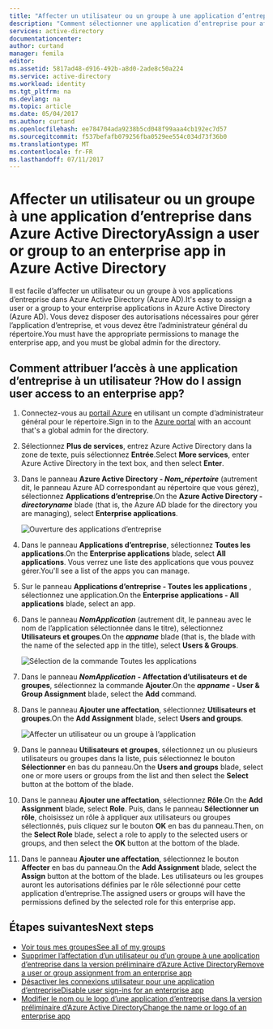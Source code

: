 ```yaml
---
title: "Affecter un utilisateur ou un groupe à une application d’entreprise dans Azure Active Directory | Microsoft Docs"
description: "Comment sélectionner une application d’entreprise pour affecter un utilisateur ou un groupe dans Azure Active Directory"
services: active-directory
documentationcenter: 
author: curtand
manager: femila
editor: 
ms.assetid: 5817ad48-d916-492b-a8d0-2ade8c50a224
ms.service: active-directory
ms.workload: identity
ms.tgt_pltfrm: na
ms.devlang: na
ms.topic: article
ms.date: 05/04/2017
ms.author: curtand
ms.openlocfilehash: ee784704ada9238b5cd048f99aaa4cb192ec7d57
ms.sourcegitcommit: f537befafb079256fba0529ee554c034d73f36b0
ms.translationtype: MT
ms.contentlocale: fr-FR
ms.lasthandoff: 07/11/2017
---
```

# <a name="assign-a-user-or-group-to-an-enterprise-app-in-azure-active-directory"></a><span data-ttu-id="1eef9-103">Affecter un utilisateur ou un groupe à une application d’entreprise dans Azure Active Directory</span><span class="sxs-lookup"><span data-stu-id="1eef9-103">Assign a user or group to an enterprise app in Azure Active Directory</span></span>
<span data-ttu-id="1eef9-104">Il est facile d’affecter un utilisateur ou un groupe à vos applications d’entreprise dans Azure Active Directory (Azure AD).</span><span class="sxs-lookup"><span data-stu-id="1eef9-104">It's easy to assign a user or a group to your enterprise applications in Azure Active Directory (Azure AD).</span></span> <span data-ttu-id="1eef9-105">Vous devez disposer des autorisations nécessaires pour gérer l’application d’entreprise, et vous devez être l’administrateur général du répertoire.</span><span class="sxs-lookup"><span data-stu-id="1eef9-105">You must have the appropriate permissions to manage the enterprise app, and you must be global admin for the directory.</span></span>

## <a name="how-do-i-assign-user-access-to-an-enterprise-app"></a><span data-ttu-id="1eef9-106">Comment attribuer l’accès à une application d’entreprise à un utilisateur ?</span><span class="sxs-lookup"><span data-stu-id="1eef9-106">How do I assign user access to an enterprise app?</span></span>
1. <span data-ttu-id="1eef9-107">Connectez-vous au [portail Azure](https://portal.azure.com) en utilisant un compte d’administrateur général pour le répertoire.</span><span class="sxs-lookup"><span data-stu-id="1eef9-107">Sign in to the [Azure portal](https://portal.azure.com) with an account that's a global admin for the directory.</span></span>
2. <span data-ttu-id="1eef9-108">Sélectionnez **Plus de services**, entrez Azure Active Directory dans la zone de texte, puis sélectionnez **Entrée**.</span><span class="sxs-lookup"><span data-stu-id="1eef9-108">Select **More services**, enter Azure Active Directory in the text box, and then select **Enter**.</span></span>
3. <span data-ttu-id="1eef9-109">Dans le panneau **Azure Active Directory - *Nom_répertoire*** (autrement dit, le panneau Azure AD correspondant au répertoire que vous gérez), sélectionnez **Applications d’entreprise**.</span><span class="sxs-lookup"><span data-stu-id="1eef9-109">On the **Azure Active Directory - *directoryname*** blade (that is, the Azure AD blade for the directory you are managing), select **Enterprise applications**.</span></span>

    ![Ouverture des applications d’entreprise](./media/active-directory-coreapps-assign-user-azure-portal/open-enterprise-apps.png)
4. <span data-ttu-id="1eef9-111">Dans le panneau **Applications d’entreprise**, sélectionnez **Toutes les applications**.</span><span class="sxs-lookup"><span data-stu-id="1eef9-111">On the **Enterprise applications** blade, select **All applications**.</span></span> <span data-ttu-id="1eef9-112">Vous verrez une liste des applications que vous pouvez gérer.</span><span class="sxs-lookup"><span data-stu-id="1eef9-112">You'll see a list of the apps you can manage.</span></span>
5. <span data-ttu-id="1eef9-113">Sur le panneau **Applications d’entreprise - Toutes les applications** , sélectionnez une application.</span><span class="sxs-lookup"><span data-stu-id="1eef9-113">On the **Enterprise applications - All applications** blade, select an app.</span></span>
6. <span data-ttu-id="1eef9-114">Dans le panneau ***NomApplication*** (autrement dit, le panneau avec le nom de l’application sélectionnée dans le titre), sélectionnez **Utilisateurs et groupes**.</span><span class="sxs-lookup"><span data-stu-id="1eef9-114">On the ***appname*** blade (that is, the blade with the name of the selected app in the title), select **Users & Groups**.</span></span>

    ![Sélection de la commande Toutes les applications](./media/active-directory-coreapps-assign-user-azure-portal/select-app-users.png)
7. <span data-ttu-id="1eef9-116">Dans le panneau ***NomApplication*** **- Affectation d’utilisateurs et de groupes**, sélectionnez la commande **Ajouter**.</span><span class="sxs-lookup"><span data-stu-id="1eef9-116">On the ***appname*** **- User & Group Assignment** blade, select the **Add** command.</span></span>
8. <span data-ttu-id="1eef9-117">Dans le panneau **Ajouter une affectation**, sélectionnez **Utilisateurs et groupes**.</span><span class="sxs-lookup"><span data-stu-id="1eef9-117">On the **Add Assignment** blade, select **Users and groups**.</span></span>

    ![Affecter un utilisateur ou un groupe à l’application](./media/active-directory-coreapps-assign-user-azure-portal/assign-users.png)
9. <span data-ttu-id="1eef9-119">Dans le panneau **Utilisateurs et groupes**, sélectionnez un ou plusieurs utilisateurs ou groupes dans la liste, puis sélectionnez le bouton **Sélectionner** en bas du panneau.</span><span class="sxs-lookup"><span data-stu-id="1eef9-119">On the **Users and groups** blade, select one or more users or groups from the list and then select the **Select** button at the bottom of the blade.</span></span>
10. <span data-ttu-id="1eef9-120">Dans le panneau **Ajouter une affectation**, sélectionnez **Rôle**.</span><span class="sxs-lookup"><span data-stu-id="1eef9-120">On the **Add Assignment** blade, select **Role**.</span></span> <span data-ttu-id="1eef9-121">Puis, dans le panneau **Sélectionner un rôle**, choisissez un rôle à appliquer aux utilisateurs ou groupes sélectionnés, puis cliquez sur le bouton **OK** en bas du panneau.</span><span class="sxs-lookup"><span data-stu-id="1eef9-121">Then, on the **Select Role** blade, select a role to apply to the selected users or groups, and then select the **OK** button at the bottom of the blade.</span></span>
11. <span data-ttu-id="1eef9-122">Dans le panneau **Ajouter une affectation**, sélectionnez le bouton **Affecter** en bas du panneau.</span><span class="sxs-lookup"><span data-stu-id="1eef9-122">On the **Add Assignment** blade, select the **Assign** button at the bottom of the blade.</span></span> <span data-ttu-id="1eef9-123">Les utilisateurs ou les groupes auront les autorisations définies par le rôle sélectionné pour cette application d’entreprise.</span><span class="sxs-lookup"><span data-stu-id="1eef9-123">The assigned users or groups will have the permissions defined by the selected role for this enterprise app.</span></span>

## <a name="next-steps"></a><span data-ttu-id="1eef9-124">Étapes suivantes</span><span class="sxs-lookup"><span data-stu-id="1eef9-124">Next steps</span></span>
* [<span data-ttu-id="1eef9-125">Voir tous mes groupes</span><span class="sxs-lookup"><span data-stu-id="1eef9-125">See all of my groups</span></span>](active-directory-groups-view-azure-portal.md)
* [<span data-ttu-id="1eef9-126">Supprimer l’affectation d’un utilisateur ou d’un groupe à une application d’entreprise dans la version préliminaire d’Azure Active Directory</span><span class="sxs-lookup"><span data-stu-id="1eef9-126">Remove a user or group assignment from an enterprise app</span></span>](active-directory-coreapps-remove-assignment-azure-portal.md)
* [<span data-ttu-id="1eef9-127">Désactiver les connexions utilisateur pour une application d’entreprise</span><span class="sxs-lookup"><span data-stu-id="1eef9-127">Disable user sign-ins for an enterprise app</span></span>](active-directory-coreapps-disable-app-azure-portal.md)
* [<span data-ttu-id="1eef9-128">Modifier le nom ou le logo d’une application d’entreprise dans la version préliminaire d’Azure Active Directory</span><span class="sxs-lookup"><span data-stu-id="1eef9-128">Change the name or logo of an enterprise app</span></span>](active-directory-coreapps-change-app-logo-user-azure-portal.md)
